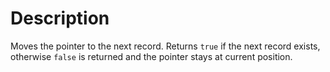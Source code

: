 # Description

Moves the pointer to the next record. Returns `true` if the next record exists, otherwise `false` is returned and the pointer stays at current position.